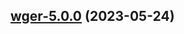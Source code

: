 

## [wger-5.0.0](https://github.com/succelle/charts/compare/wger-4.0.43...wger-5.0.0) (2023-05-24)

